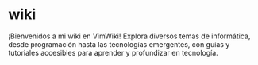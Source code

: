 # wiki
¡Bienvenidos a mi wiki en VimWiki! Explora diversos temas de informática, desde programación hasta las tecnologías emergentes, con guías y tutoriales accesibles para aprender y profundizar en tecnología.
